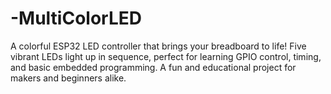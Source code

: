 # -MultiColorLED
A colorful ESP32 LED controller that brings your breadboard to life! Five vibrant LEDs light up in sequence, perfect for learning GPIO control, timing, and basic embedded programming. A fun and educational project for makers and beginners alike.
